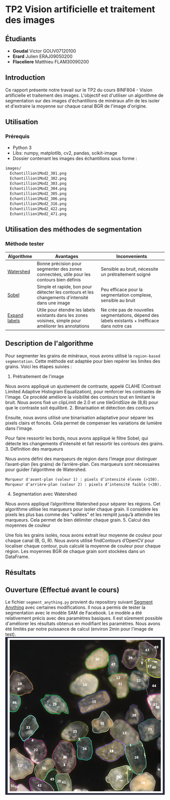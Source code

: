# TP2 Vision artificielle et traitement des images

## Étudiants

-   **Goudal** Victor GOUV07120100
-   **Erard** Julien ERAJ09050200
-   **Flaceliere** Matthieu FLAM30090200

## Introduction

Ce rapport présente notre travail sur le TP2 du cours 8INF804 - Vision artificielle et traitement des images. L'objectif est d'utiliser un algorithme de segmentation sur des images d'échantillons de minéraux afin de les isoler et d'extraire la moyenne sur chaque canal BGR de l'image d'origine.

## Utilisation

### Prérequis

-   Python 3
-   Libs: numpy, matplotlib, cv2, pandas, scikit-image
-   Dossier contenant les images des échantillons sous forme :

```
images/
  Echantillion1Mod2_301.png
  Echantillion1Mod2_302.png
  Echantillion1Mod2_303.png
  Echantillion1Mod2_304.png
  Echantillion1Mod2_305.png
  Echantillion1Mod2_306.png
  Echantillion1Mod2_316.png
  Echantillion1Mod2_422.png
  Echantillion1Mod2_471.png
```

## Utilisation des méthodes de segmentation

### Méthode tester

| Algorithme                                                                                                                                                         | Avantages                                                                                              | Inconvenients                                                                                   |
| ------------------------------------------------------------------------------------------------------------------------------------------------------------------ | ------------------------------------------------------------------------------------------------------ | ----------------------------------------------------------------------------------------------- |
| [Watershed](https://scikit-image.org/docs/0.12.x/auto_examples/segmentation/plot_watershed.html?highlight=segmentation)                                            | Bonne précision pour segmenter des zones connectées, utile pour les contours bien définis              | Sensible au bruit, nécessite un prétraitement soigné                                            |
| [Sobel](https://scikit-image.org/docs/stable/auto_examples/edges/plot_edge_filter.html#sphx-glr-auto-examples-edges-plot-edge-filter-py)                           | Simple et rapide, bon pour détecter les contours et les changements d'intensité dans une image         | Peu efficace pour la segmentation complexe, sensible au bruit                                   |
| [Expand labels](https://scikit-image.org/docs/stable/auto_examples/segmentation/plot_expand_labels.html#sphx-glr-auto-examples-segmentation-plot-expand-labels-py) | Utile pour étendre les labels existants dans les zones voisines, simple pour améliorer les annotations | Ne crée pas de nouvelles segmentations, dépend des labels existants + Inéfficace dans notre cas |

## Description de l'algorithme

Pour segmenter les grains de minéraux, nous avons utilisé la `region-based segmentation`. Cette méthode est adaptée pour bien repérer les limites des grains. Voici les étapes suivies :

1. Prétraitement de l'image

Nous avons appliqué un ajustement de contraste, appelé CLAHE (Contrast Limited Adaptive Histogram Equalization), pour renforcer les contrastes de l'image. Ce procédé améliore la visibilité des contours tout en limitant le bruit. Nous avons fixé un clipLimit de 2.0 et une tileGridSize de (8,8) pour que le contraste soit équilibré. 2. Binarisation et détection des contours

Ensuite, nous avons utilisé une binarisation adaptative pour séparer les pixels clairs et foncés. Cela permet de compenser les variations de lumière dans l'image.

Pour faire ressortir les bords, nous avons appliqué le filtre Sobel, qui détecte les changements d’intensité et fait ressortir les contours des grains. 3. Définition des marqueurs

Nous avons défini des marqueurs de région dans l’image pour distinguer l’avant-plan (les grains) de l’arrière-plan. Ces marqueurs sont nécessaires pour guider l’algorithme de Watershed.

    Marqueur d'avant-plan (valeur 1) : pixels d’intensité élevée (>150).
    Marqueur d’arrière-plan (valeur 2) : pixels d’intensité faible (<30).

4. Segmentation avec Watershed

Nous avons appliqué l’algorithme Watershed pour séparer les régions. Cet algorithme utilise les marqueurs pour isoler chaque grain. Il considère les pixels les plus bas comme des "vallées" et les remplit jusqu’à atteindre les marqueurs. Cela permet de bien délimiter chaque grain. 5. Calcul des moyennes de couleur

Une fois les grains isolés, nous avons extrait leur moyenne de couleur pour chaque canal (B, G, R). Nous avons utilisé findContours d’OpenCV pour localiser chaque contour, puis calculé la moyenne de couleur pour chaque région. Les moyennes BGR de chaque grain sont stockées dans un DataFrame.

## Résultats

## Ouverture (Effectué avant le cours)

Le fichier `segment_anything.py` provient du repository suivant [Segment Anything](https://github.com/facebookresearch/segment-anything)
avec certaines modifications. Il nous a permis de tester la segmentation avec le modèle SAM de Facebook.
Le modèle a été relativement précis avec des paramètres basiques.
Il est sûrement possible d'améliorer les résultats obtenus en modifiant les paramètres.
Nous avons été limités par notre puissance de calcul (environ 2min pour l'image de test).
![SAM](./images_docs/SAM.png)
